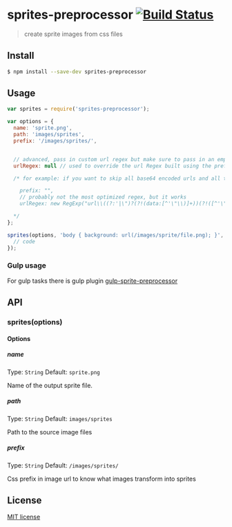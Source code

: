 # sprites-preprocessor [![Build Status](https://secure.travis-ci.org/madebysource/sprites-preprocessor.png?branch=master)](https://travis-ci.org/madebysource/sprites-preprocessor)

> create sprite images from css files

## Install

```bash
$ npm install --save-dev sprites-preprocessor
```

## Usage

```js
var sprites = require('sprites-preprocessor');

var options = {
  name: 'sprite.png',
  path: 'images/sprites',
  prefix: '/images/sprites/',


  // advanced, pass in custom url regex but make sure to pass in an empty prefix if you're including your prefix rule in this regex
  urlRegex: null // used to override the url Regex built using the prefix

  /* for example: if you want to skip all base64 encoded urls and all the gif images, use something like this

	prefix: "",
	// probably not the most optimized regex, but it works
  	urlRegex: new RegExp("url\\((?:'|\")?(?!(data:[^'\"\\)]+))(?!([^'\"\\)]+gif))([^'\"\\)]+)(?:'|\")?\\)(?:(.*?|\n*?|\r*?))(;|})", "gi")

  */
};

sprites(options, 'body { background: url(/images/sprite/file.png); }', function(err, css, image) {
  // code
});
```

### Gulp usage

For gulp tasks there is gulp plugin [gulp-sprite-preprocessor](https://github.com/madebysource/gulp-sprites-preprocessor)

## API

### sprites(options)

#### Options

##### name

Type: `String`
Default: `sprite.png`

Name of the output sprite file.

##### path

Type: `String`
Default: `images/sprites`

Path to the source image files

##### prefix

Type: `String`
Default: `/images/sprites/`

Css prefix in image url to know what images transform into sprites

## License

[MIT license](http://opensource.org/licenses/mit-license.php)
